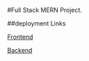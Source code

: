 #Full Stack MERN Project. 
 
##deployment Links

  [Frontend](https://memories-frontend-pi.vercel.app/)
  
  [Backend](https://memories-backend-seven.vercel.app/)